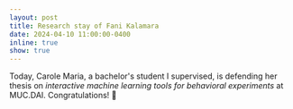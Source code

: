 ```yaml
---
layout: post
title: Research stay of Fani Kalamara
date: 2024-04-10 11:00:00-0400
inline: true
show: true
---
```


Today, Carole Maria, a bachelor's student I supervised, is defending her thesis on *interactive machine learning tools for behavioral experiments* at MUC.DAI. Congratulations! 🎉